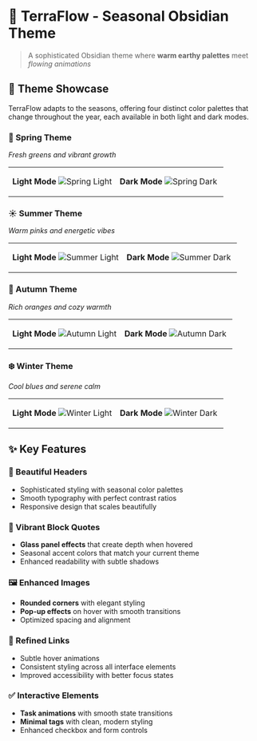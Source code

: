 # 🌿 TerraFlow - Seasonal Obsidian Theme

> A sophisticated Obsidian theme where **warm earthy palettes** meet *flowing animations*

## 🎨 Theme Showcase

TerraFlow adapts to the seasons, offering four distinct color palettes that change throughout the year, each available in both light and dark modes.

### 🌸 Spring Theme
*Fresh greens and vibrant growth*

<table>
<tr>
<td width="50%">

**Light Mode**
![Spring Light](https://hebbkx1anhila5yf.public.blob.vercel-storage.com/01%20-%20spring-WJlHRdkplBVlplJ3aQII8OuhewkArr.png)

</td>
<td width="50%">

**Dark Mode**
![Spring Dark](https://hebbkx1anhila5yf.public.blob.vercel-storage.com/01%20-%20spring%20dark-j3FO0yUY9D0fymvTd13VEb9yrSMB4K.png)

</td>
</tr>
</table>

### ☀️ Summer Theme
*Warm pinks and energetic vibes*

<table>
<tr>
<td width="50%">

**Light Mode**
![Summer Light](https://hebbkx1anhila5yf.public.blob.vercel-storage.com/02%20-%20summer-Xg18F6rBrHvmzb6etcdCzg3qPCTEoo.png)

</td>
<td width="50%">

**Dark Mode**
![Summer Dark](https://hebbkx1anhila5yf.public.blob.vercel-storage.com/02%20-%20summer%20dark-vJUWcmcOgMaQct1whQUj8nyfr7Ch68.png)

</td>
</tr>
</table>

### 🍂 Autumn Theme
*Rich oranges and cozy warmth*

<table>
<tr>
<td width="50%">

**Light Mode**
![Autumn Light](https://hebbkx1anhila5yf.public.blob.vercel-storage.com/03%20-%20autumn-3y7NvILbEdZddVBYNLF5PG8LWUV6XR.png)

</td>
<td width="50%">

**Dark Mode**
![Autumn Dark](https://hebbkx1anhila5yf.public.blob.vercel-storage.com/03%20-%20autumn%20dark-9pTj6aLukhIuz2jEpJdVqaLX0Xp50V.png)

</td>
</tr>
</table>

### ❄️ Winter Theme
*Cool blues and serene calm*

<table>
<tr>
<td width="50%">

**Light Mode**
![Winter Light](https://hebbkx1anhila5yf.public.blob.vercel-storage.com/04%20-%20winter-hK5OblliWeulyyZAjzwSpomQbPB8ea.png)

</td>
<td width="50%">

**Dark Mode**
![Winter Dark](https://hebbkx1anhila5yf.public.blob.vercel-storage.com/04%20-%20winter%20dark-jWKXweA9daK2lbV4eH5pOPb2BTd9Qv.png)

</td>
</tr>
</table>

## ✨ Key Features

### 🎯 Beautiful Headers
- Sophisticated styling with seasonal color palettes
- Smooth typography with perfect contrast ratios
- Responsive design that scales beautifully

### 💬 Vibrant Block Quotes
- **Glass panel effects** that create depth when hovered
- Seasonal accent colors that match your current theme
- Enhanced readability with subtle shadows

### 🖼️ Enhanced Images
- **Rounded corners** with elegant styling
- **Pop-up effects** on hover with smooth transitions
- Optimized spacing and alignment

### 🔗 Refined Links
- Subtle hover animations
- Consistent styling across all interface elements
- Improved accessibility with better focus states

### ✅ Interactive Elements
- **Task animations** with smooth state transitions
- **Minimal tags** with clean, modern styling
- Enhanced checkbox and form controls
